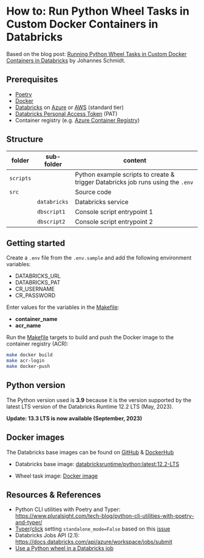 # How to: Run Python Wheel Tasks in Custom Docker Containers in Databricks

Based on the blog post: [Running Python Wheel Tasks in Custom Docker Containers in Databricks](https://medium.com/towards-data-science/running-python-wheel-tasks-in-custom-docker-containers-in-databricks-de3ff20f5c79) by Johannes Schmidt.

## Prerequisites

- [Poetry](https://python-poetry.org/)
- [Docker](https://www.docker.com/)
- [Databricks](https://www.databricks.com/) on
  [Azure](https://azure.microsoft.com/) or [AWS](https://aws.amazon.com/) (standard tier)
- [Databricks Personal Access Token](https://docs.databricks.com/dev-tools/auth.html) (PAT)
- Container registry (e.g. [Azure Container Registry](https://azure.microsoft.com/de-de/products/container-registry))

## Structure

| folder    | sub-folder   | content                                                                         |
|-----------|--------------|---------------------------------------------------------------------------------|
| `scripts` |              | Python example scripts to create & trigger Databricks job runs using the `.env` |
| `src`     |              | Source code                                                                     |
|           | `databricks` | Databricks service                                                              |
|           | `dbscript1`  | Console script entrypoint 1                                                     |
|           | `dbscript2`  | Console script entrypoint 2                                                     |

## Getting started

Create a `.env` file from the `.env.sample` and add the following environment variables:

- DATABRICKS_URL
- DATABRICKS_PAT
- CR_USERNAME
- CR_PASSWORD

Enter values for the variables in the [Makefile](Makefile):

- **container_name**
- **acr_name**

Run the [Makefile](Makefile) targets to build and push the Docker image to the container registry (ACR):

```bash
make docker build
make acr-login
make docker-push
```

## Python version

The Python version used is **3.9** because it is the version supported by the latest LTS version of the Databricks
Runtime 12.2 LTS (May, 2023).

**Update: 13.3 LTS is now available (September, 2023)**

## Docker images

The Databricks base images can be found
on [GitHub](https://github.com/databricks/containers) & [DockerHub](https://hub.docker.com/u/databricksruntime)

- Databricks base
  image: [databricksruntime/python:latest:12.2-LTS](https://hub.docker.com/layers/databricksruntime/standard/12.2-LTS/images/sha256-6546a5e5c6084edaac2960de9b4c900d09c73aca17c6d322f05c27d45324659f)

- Wheel task image: [Docker image](Dockerfile)

## Resources & References

- Python CLI utilities with Poetry and
  Typer: https://www.pluralsight.com/tech-blog/python-cli-utilities-with-poetry-and-typer/
- [Typer](https://typer.tiangolo.com/)/[click](https://click.palletsprojects.com/en/8.1.x/)
  setting `standalone_mode=False` based on this [issue](https://github.com/tiangolo/typer/issues/129)
- Databricks Jobs API (2.1): https://docs.databricks.com/api/azure/workspace/jobs/submit
- [Use a Python wheel in a Databricks job](https://docs.databricks.com/workflows/jobs/how-to/use-python-wheels-in-workflows.html)
